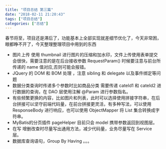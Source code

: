 ```yaml
---
title: "项目总结 第三篇"
date: "2018-02-11 21:20:43"
tags: ["项目总结"]
categories: ["总结"]
---
```

春节将至，项目还是滞后了，功能基本上全部实现就差细节优化了，今天非常困，眼都睁不开了，今天整理整理项目中用到的东西
- 图片上传 使用 thumbnail 进行图片的压缩和加水印，文件上传使用表单提交会很快，需要注意的是在后台接收参数 RequestParam() 时候要注意与前台所传递的 name 值对应,否则可能会报错。
- JQuery 的 DOM 和 BOM 处理 ，注意 sibling 和 delegate 以及事件绑定等问题
- 数据分类查询时传递多个参数时比如商品分类 需要传递 cateId1 和 cateId2 进行数据的查询，在 DAO 层使用注解 @Param 进行参数指名。
- 有些频繁更换的内容，比如图片和列表，此时可以选择使用拼接字符串，在后台拼接可以坚守前端代码量，在前台拼接更灵活，有多种写法，可以使用 ResponseBody 进行响应，也可以使用 ObjectMapper 将 List 集合转换成字符串。
- MyBatis的分页插件 pageHelper 目前只会 model 携带参数返回到视图层。
- 在写 增删改查时尽量写出通用方法，减少代码量，业务尽量写在 Service 层。
- 数据库查询语句，Group By Having 。。。 